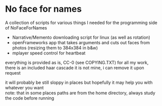 # No face for names  

A collection of scripts for various things I needed for the programming side of NoFaceForNames  
  
* Narrative/Memento downloading script for linux (as well as rotation)  
* openFrameworks app that takes arguments and cuts out faces from photos (resizing them to 384x384 in b&w)  
* mplayer speed control for heartbeat  

everything is provided as is, CC-0 (see COPYING.TXT) for all my work, there is an included haar cascade it is not mine, i can remove it upon request   

it will probably be still sloppy in places but hopefully it may help you with whatever you want  
note: that in some places paths are from the home directory, always study the code before running  

